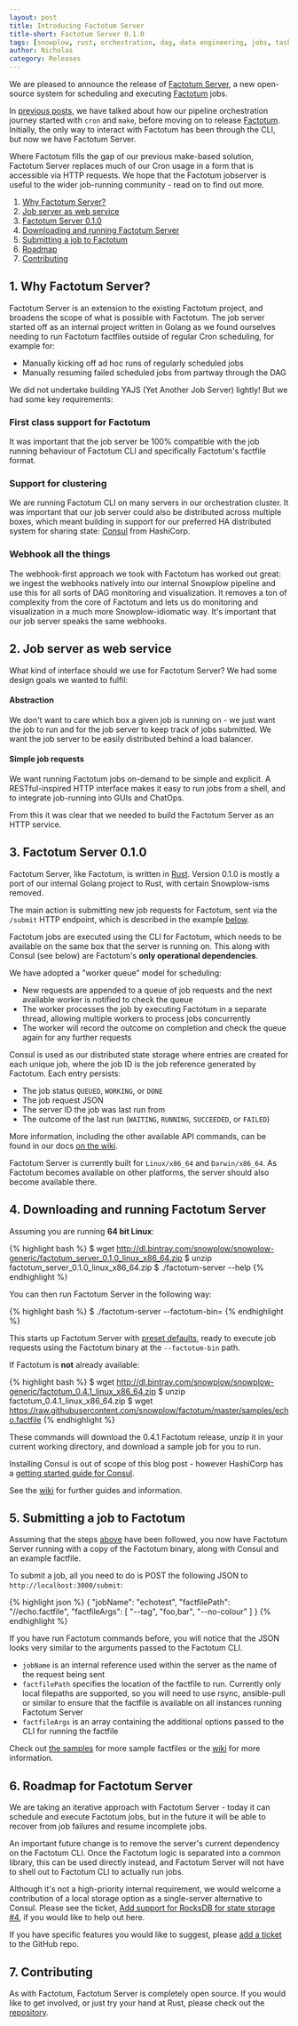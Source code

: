 ```yaml
---
layout: post
title: Introducing Factotum Server
title-short: Factotum Server 0.1.0
tags: [snowplow, rust, orchestration, dag, data engineering, jobs, tasks, factotum, factotum-server, pipeline, rest, web service]
author: Nicholas
category: Releases
---
```


We are pleased to announce the release of [Factotum Server][factotum-server-repo], a new open-source system for scheduling and executing [Factotum][factotum-repo] jobs. 

In [previous posts][snowplow-job-make], we have talked about how our pipeline orchestration journey started with `cron` and `make`, before moving on to release [Factotum][factotum-first-blog]. Initially, the only way to interact with Factotum has been through the CLI, but now we have Factotum Server.

Where Factotum fills the gap of our previous make-based solution, Factotum Server replaces much of our Cron usage in a form that is accessible via HTTP requests. We hope that the Factotum jobserver is useful to the wider job-running community - read on to find out more.

1. [Why Factotum Server?](/blog/2017/04/24/introducing-factotum-server#why)
2. [Job server as web service](/blog/2017/04/24/introducing-factotum-server#web-service)
3. [Factotum Server 0.1.0](/blog/2017/04/24/introducing-factotum-server#factotum)
4. [Downloading and running Factotum Server](/blog/2017/04/24/introducing-factotum-server#install)
5. [Submitting a job to Factotum](/blog/2017/04/24/introducing-factotum-server#submittingxxx)
6. [Roadmap](/blog/2017/04/24/introducing-factotum-server#roadmap)
7. [Contributing](/blog/2017/04/24/introducing-factotum-server#contributing)

<!--more-->

<h2 id="why">1. Why Factotum Server?</h2>

Factotum Server is an extension to the existing Factotum project, and broadens the scope of what is possible with Factotum. The job server started off as an internal project written in Golang as we found ourselves needing to run Factotum factfiles outside of regular Cron scheduling, for example for:

* Manually kicking off ad hoc runs of regularly scheduled jobs
* Manually resuming failed scheduled jobs from partway through the DAG

We did not undertake building YAJS (Yet Another Job Server) lightly! But we had some key requirements:

<h3>First class support for Factotum</h3>

It was important that the job server be 100% compatible with the job running behaviour of Factotum CLI and specifically Factotum's factfile format.

<h3>Support for clustering</h3>

We are running Factotum CLI on many servers in our orchestration cluster. It was important that our job server could also be distributed across multiple boxes, which meant building in support for our preferred HA distributed system for sharing state: [Consul][consul-io] from HashiCorp.

<h3>Webhook all the things</h3>

The webhook-first approach we took with Factotum has worked out great: we ingest the webhooks natively into our internal Snowplow pipeline and use this for all sorts of DAG monitoring and visualization. It removes a ton of complexity from the core of Factotum and lets us do monitoring and visualization in a much more Snowplow-idiomatic way. It's important that our job server speaks the same webhooks.

<h2 id="web-service">2. Job server as web service</h2>

What kind of interface should we use for Factotum Server? We had some design goals we wanted to fulfil:

<h4>Abstraction</h4>
We don't want to care which box a given job is running on - we just want the job to run and for the job server to keep track of jobs submitted. We want the job server to be easily distributed behind a load balancer.

<h4>Simple job requests</h4>
We want running Factotum jobs on-demand to be simple and explicit. A RESTful-inspired HTTP interface makes it easy to run jobs from a shell, and to integrate job-running into GUIs and ChatOps.

From this it was clear that we needed to build the Factotum Server as an HTTP service.

<h2 id="factotum">3. Factotum Server 0.1.0</h2>

Factotum Server, like Factotum, is written in [Rust][rust-lang]. Version 0.1.0 is mostly a port of our internal Golang project to Rust, with certain Snowplow-isms removed.

The main action is submitting new job requests for Factotum, sent via the `/submit` HTTP endpoint, which is described in the example [below](#submitting).

Factotum jobs are executed using the CLI for Factotum, which needs to be available on the same box that the server is running on. This along with Consul (see below) are Factotum's **only operational dependencies**.

We have adopted a "worker queue" model for scheduling:

- New requests are appended to a queue of job requests and the next available worker is notified to check the queue
- The worker processes the job by executing Factotum in a separate thread, allowing multiple workers to process jobs concurrently
- The worker will record the outcome on completion and check the queue again for any further requests

Consul is used as our distributed state storage where entries are created for each unique job, where the job ID is the job reference generated by Factotum. Each entry persists:

* The job status `QUEUED`, `WORKING`, or `DONE`
* The job request JSON
* The server ID the job was last run from
* The outcome of the last run (`WAITING`, `RUNNING`, `SUCCEEDED`, or `FAILED`)

More information, including the other available API commands, can be found in our docs [on the wiki][factotum-server-wiki].

Factotum Server is currently built for `Linux/x86_64` and `Darwin/x86_64`. As Factotum becomes available on other platforms, the server should also become available there.

<h2 id="install">4. Downloading and running Factotum Server</h2>

Assuming you are running **64 bit Linux**:

{% highlight bash %}
$ wget http://dl.bintray.com/snowplow/snowplow-generic/factotum_server_0.1.0_linux_x86_64.zip
$ unzip factotum_server_0.1.0_linux_x86_64.zip
$ ./factotum-server --help
{% endhighlight %}

You can then run Factotum Server in the following way:

{% highlight bash %}
$ ./factotum-server --factotum-bin=<PATH>
{% endhighlight %}

This starts up Factotum Server with [preset defaults][factotum-server-defaults], ready to execute job requests using the Factotum binary at the `--factotum-bin` path.

If Factotum is **not** already available:

{% highlight bash %}
$ wget http://dl.bintray.com/snowplow/snowplow-generic/factotum_0.4.1_linux_x86_64.zip
$ unzip factotum_0.4.1_linux_x86_64.zip
$ wget https://raw.githubusercontent.com/snowplow/factotum/master/samples/echo.factfile
{% endhighlight %}

These commands will download the 0.4.1 Factotum release, unzip it in your current working directory, and download a sample job for you to run.

Installing Consul is out of scope of this blog post - however HashiCorp has a [getting started guide for Consul][consul-install].

See the [wiki][wiki-home] for further guides and information.

<h2 id="submitting">5. Submitting a job to Factotum</h2>

Assuming that the steps [above](#install) have been followed, you now have Factotum Server running with a copy of the Factotum binary, along with Consul and an example factfile.

To submit a job, all you need to do is POST the following JSON to `http://localhost:3000/submit`:

{% highlight json %}
{
    "jobName": "echotest",
    "factfilePath": "/<PATH>/echo.factfile",
    "factfileArgs": [ "--tag", "foo,bar", "--no-colour" ]
}
{% endhighlight %}

If you have run Factotum commands before, you will notice that the JSON looks very similar to the arguments passed to the Factotum CLI.

 - `jobName` is an internal reference used within the server as the name of the request being sent
 - `factfilePath` specifies the location of the factfile to run. Currently only local filepaths are supported, so you will need to use rsync, ansible-pull or similar to ensure that the factfile is available on all instances running Factotum Server
 - `factfileArgs` is an array containing the additional options passed to the CLI for running the factfile

Check out [the samples][job-samples] for more sample factfiles or the [wiki][wiki-home] for more information.

<h2 id="roadmap">6. Roadmap for Factotum Server</h2>

We are taking an iterative approach with Factotum Server - today it can schedule and execute Factotum jobs, but in the future it will be able to recover from job failures and resume incomplete jobs.

An important future change is to remove the server's current dependency on the Factotum CLI. Once the Factotum logic is separated into a common library, this can be used directly instead, and Factotum Server will not have to shell out to Factotum CLI to actually run jobs.

Although it's not a high-priority internal requirement, we would welcome a contribution of a local storage option as a single-server alternative to Consul. Please see the ticket, [Add support for RocksDB for state storage #4][issue-4], if you would like to help out here.

If you have specific features you would like to suggest, please [add a ticket][factotum-server-issues] to the GitHub repo.

<h2 id="contributing">7. Contributing</h2>

As with Factotum, Factotum Server is completely open source. If you would like to get involved, or just try your hand at Rust, please check out the [repository][factotum-server-repo].

<!-- Links -->

[job-samples]: https://github.com/snowplow/factotum/tree/master/samples
[wiki-home]: https://github.com/snowplow/factotum/wiki
[factotum-server-wiki]: https://github.com/snowplow/factotum/wiki/Factotum-Server
[factotum-server-defaults]: https://github.com/snowplow/factotum/wiki/Server-User-Guide#cli-arguments
[snowplow-job-make]: http://snowplowanalytics.com/blog/2015/10/13/orchestrating-batch-processing-pipelines-with-cron-and-make/
[factotum-first-blog]: http://snowplowanalytics.com/blog/2016/04/09/introducing-factotum-data-pipeline-runner/
[factotum-server-repo]: https://github.com/snowplow/factotum-server
[factotum-repo]: https://github.com/snowplow/factotum
[rust-lang]: https://www.rust-lang.org/
[consul-io]: https://www.consul.io/
[consul-install]: https://www.consul.io/intro/getting-started/install.html

[issue-4]: https://github.com/snowplow/factotum-server/issues/4
[factotum-server-issues]: https://github.com/snowplow/factotum-server/issues/new
